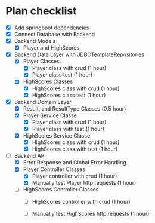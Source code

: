 # Plan checklist
* [x] Add springboot dependencies
* [x] Connect Database with Backend
* [x] Backend Models
    * [x] Player and HighScores
* [x] Backend Data Layer with JDBCTemplateRepositories
    * [x] Player Classes
        * [x] Player class with crud (1 hour)
        * [x] Player class test (1 hour)
    * [x] HighScores Classes
        * [x] HighScores class with crud (1 hour)
        * [x] HighScores class test (1 hour)
* [x] Backend Domain Layer
    * [x] Result, and ResultType Classes (0.5 hour)
    * [x] Player Service Classe
        * [x] Player class with crud (1 hour)
        * [x] Player class with test (1 hour)
    * [x] HighScores Service Classe
        * [x] HighScores class with crud (1 hour)
        * [x] HighScores class with test (1 hour)
* [ ] Backend API 
    * [x] Error Response and Global Error Handling
    * [x] Player Controller Classes
        * [x] Player controller with crud (1 hour)
        * [x] Manually test Player http requests (1 hour)
    * [ ] HighScores Controller Classes
        * [ ] HighScores controller with crud (1 hour)
        * [ ] Manually test HighScores http requests (1 hour)
    
